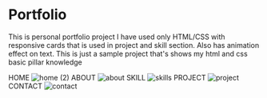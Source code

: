 # Portfolio
This is personal portfolio project 
I have used only HTML/CSS with responsive cards that is used in project and skill section.
Also has animation effect on text. 
This is just a sample project that's shows my html and css basic pillar knowledge 

HOME
![home (2)](https://github.com/PalakKatare01/Portfolio/assets/135864154/534db0a1-cbb5-4b8b-a9d9-31f47b4c78a0)
ABOUT
![about](https://github.com/PalakKatare01/Portfolio/assets/135864154/4e5ae2a7-d7c1-40a2-82f3-90417c1a0e6e)
SKILL
![skills](https://github.com/PalakKatare01/Portfolio/assets/135864154/d51c6fac-c501-45de-80ac-7551f756cb4b)
PROJECT
![project](https://github.com/PalakKatare01/Portfolio/assets/135864154/1bbe61ab-565f-4541-b0f9-3da587268f36)
CONTACT
![contact](https://github.com/PalakKatare01/Portfolio/assets/135864154/f390010e-0908-4bcb-887d-398267ee5876)
